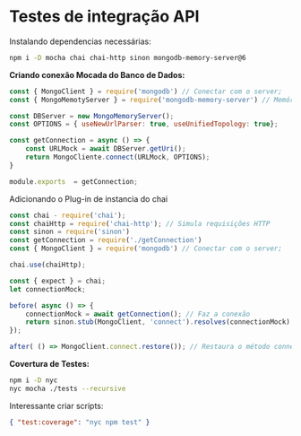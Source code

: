 # Testes de integração API

Instalando dependencias necessárias: 

```bash
npm i -D mocha chai chai-http sinon mongodb-memory-server@6
```

**Criando conexão Mocada do Banco de Dados:**

```javascript
const { MongoClient } = require('mongodb') // Conectar com o server;
const { MongoMemotyServer } = require('mongodb-memory-server') // Memória para testes

const DBServer = new MongoMemoryServer();
const OPTIONS = { useNewUrlParser: true, useUnifiedTopology: true};

const getConnection = async () => {
    const URLMock = await DBServer.getUri();
    return MongoCliente.connect(URLMock, OPTIONS);
}

module.exports  = getConnection;

```

Adicionando o Plug-in de instancia do chai

```javascript
const chai - require('chai');
const chaiHttp = require('chai-http'); // Simula requisições HTTP
const sinon = require('sinon')
const getConnection = require('./getConnection')
const { MongoClient } = require('mongodb') // Conectar com o server;

chai.use(chaiHttp);

const { expect } = chai;
let connectionMock;

before( async () => {
    connectionMock = await getConnection(); // Faz a conexão
    return sinon.stub(MongoClient, 'connect').resolves(connectionMock) // Mocka seu resultado
});

after( () => MongoClient.connect.restore()); // Restaura o método connect de MongoClient
```

**Covertura de Testes:**

```bash
npm i -D nyc
nyc mocha ./tests --recursive 
```

Interessante criar scripts: 

```json
{ "test:coverage": "nyc npm test" }
```

